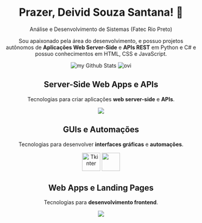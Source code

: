 <div align="center">
  
  <h1>Prazer, Deivid Souza Santana! 👋</h1>
  <p>
    Análise e Desenvolvimento de Sistemas (Fatec Rio Preto)
  </p>
  <p>
  Sou apaixonado pela área do desenvolvimento, e possuo projetos autônomos de <strong>Aplicações Web Server-Side</strong> e <strong>APIs REST</strong> em Python e C# e possuo conhecimentos em HTML, CSS e JavaScript.
  </p>
  
  <div align="center">
    <img  src="https://github-readme-stats.vercel.app/api?username=deividsousan&include_all_commits=true&count_private=true&show_icons=true&line_height=20&title_color=2B5BBD&icon_color=1124BB&text_color=A1A1A1&bg_color=0,000000,130F40" alt="my Github Stats">
    <img src="https://github-readme-stats.vercel.app/api/top-langs?username=deividsousan&show_icons=true&locale=en&layout=compact&theme=chartreuse-dark" alt="ovi">
  </div>
  
  <div>
    <h2>Server-Side Web Apps e APIs</h2>
    <p>Tecnologias para criar aplicações <strong>web server-side</strong> e <strong>APIs</strong>.</p>
    <img src="https://skillicons.dev/icons?i=python,cs,htmx,flask,fastapi,mysql"> 
  </div>

  <div>
    <h2>GUIs e Automações</h2>
    <p>Tecnologias para desenvolver <strong>interfaces gráficas</strong> e <strong>automações</strong>.</p>
    <img src="https://customtkinter.tomschimansky.com/img/icon.ico" style="width: 48px; height: 48px;" alt="Tkinter"> 
    <img src="https://upload.wikimedia.org/wikipedia/commons/d/d5/Selenium_Logo.png" style="width: 48px; height: 48px;"> 
  </div>
  
  <div>
    <h2>Web Apps e Landing Pages</h2>
    <p>Tecnologias para <strong>desenvolvimento frontend</strong>.</p>
    <img src="https://skillicons.dev/icons?i=html,css,js">
  </div>

</div>
